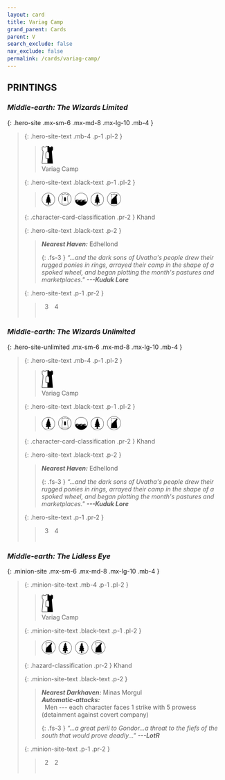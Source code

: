 ```yaml
---
layout: card
title: Variag Camp
grand_parent: Cards
parent: V
search_exclude: false
nav_exclude: false
permalink: /cards/variag-camp/
---
```


## PRINTINGS


### _Middle-earth: The Wizards Limited_

{: .hero-site .mx-sm-6 .mx-md-8 .mx-lg-10 .mb-4 }
> {: .hero-site-text .mb-4 .p-1 .pl-2 }
> > <div class="card-mp"><img src="/assets/images/border-hold-L.svg"></div>
> > <div class="character-card-name">Variag Camp</div>
>
> {: .hero-site-text .black-text .p-1 .pl-2 }
> > ![](/assets/images/wilderness.svg)&ensp;![](/assets/images/free-domain.svg)&ensp;![](/assets/images/coastalsea.svg)&ensp;![](/assets/images/wilderness.svg)&ensp;![](/assets/images/shadow-land.svg)
>
> {: .character-card-classification .pr-2 }
> Khand
>
> {: .hero-site-text .black-text .p-2 }
> > _**Nearest Haven:**_ Edhellond  
> > 
> > {: .fs-3 } 
> > _“...and the dark sons of Uvatha's people drew their rugged ponies in rings, arrayed their camp in the shape of a spoked wheel, and began plotting the month's pastures and marketplaces."_ ***---&#65279;Kuduk&nbsp;Lore*** 
> 
> {: .hero-site-text .p-1 .pr-2 }
> > <div class="hero-site-draw"><span class="hero-you-draw">&ensp;3&ensp;</span><span class="hero-opp-draw">&ensp;4&ensp;</span></div>
> > <div class="card-corruption">&nbsp;</div>

### _Middle-earth: The Wizards Unlimited_

{: .hero-site-unlimited .mx-sm-6 .mx-md-8 .mx-lg-10 .mb-4 }
> {: .hero-site-text .mb-4 .p-1 .pl-2 }
> > <div class="card-mp"><img src="/assets/images/border-hold-L.svg"></div>
> > <div class="character-card-name">Variag Camp</div>
>
> {: .hero-site-text .black-text .p-1 .pl-2 }
> > ![](/assets/images/wilderness.svg)&ensp;![](/assets/images/free-domain.svg)&ensp;![](/assets/images/coastalsea.svg)&ensp;![](/assets/images/wilderness.svg)&ensp;![](/assets/images/shadow-land.svg)
>
> {: .character-card-classification .pr-2 }
> Khand
>
> {: .hero-site-text .black-text .p-2 }
> > _**Nearest Haven:**_ Edhellond  
> > 
> > {: .fs-3 } 
> > _“...and the dark sons of Uvatha's people drew their rugged ponies in rings, arrayed their camp in the shape of a spoked wheel, and began plotting the month's pastures and marketplaces."_ ***---&#65279;Kuduk&nbsp;Lore*** 
> 
> {: .hero-site-text .p-1 .pr-2 }
> > <div class="hero-site-draw"><span class="hero-you-draw">&ensp;3&ensp;</span><span class="hero-opp-draw">&ensp;4&ensp;</span></div>
> > <div class="card-corruption">&nbsp;</div>

### _Middle-earth: The Lidless Eye_

{: .minion-site .mx-sm-6 .mx-md-8 .mx-lg-10 .mb-4 }
> {: .minion-site-text .mb-4 .p-1 .pl-2 }
> > <div class="card-mp"><img src="/assets/images/border-hold-L.svg"></div>
> > <div class="card-name">Variag Camp</div>
>
> {: .minion-site-text .black-text .p-1 .pl-2 }
> > ![](/assets/images/shadow-land.svg)&ensp;![](/assets/images/wilderness.svg)&ensp;![](/assets/images/wilderness.svg)&ensp;![](/assets/images/shadow-land.svg)
>
> {: .hazard-classification .pr-2 }
> Khand
>
> {: .minion-site-text .black-text .p-2 }
> > ***Nearest Darkhaven:*** Minas Morgul <br>_**Automatic-attacks:**_<br>&ensp;Men --- each character faces 1 strike with 5 prowess (detainment against covert company)  
> > 
> > {: .fs-3 } 
> > _“...a great peril to Gondor...a threat to the fiefs of the south that would prove deadly..."_ ***---&#65279;LotR*** 
> 
> {: .minion-site-text .p-1 .pr-2 }
> > <div class="hero-site-draw"><span class="minion-you-draw">&ensp;2&ensp;</span><span class="minion-opp-draw">&ensp;2&ensp;</span></div>
> > <div class="card-corruption">&nbsp;</div>
